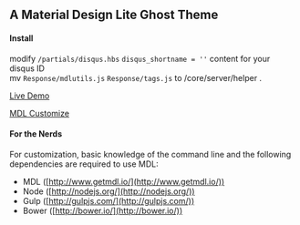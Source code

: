 ## A Material Design Lite Ghost Theme

#### Install  
modify `/partials/disqus.hbs`   `disqus_shortname = ''` content for your disqus ID  
mv `Response/mdlutils.js` `Response/tags.js` to /core/server/helper .  

[Live Demo](https://suki.im)  

[MDL Customize](http://www.getmdl.io/customize/index.html)  

#### For the Nerds  
For customization, basic knowledge of the command line and the following dependencies are required to use MDL:

- MDL ([http://www.getmdl.io/](http://www.getmdl.io/)) 
- Node ([http://nodejs.org/](http://nodejs.org/))
- Gulp ([http://gulpjs.com/](http://gulpjs.com/))
- Bower ([http://bower.io/](http://bower.io/)) 